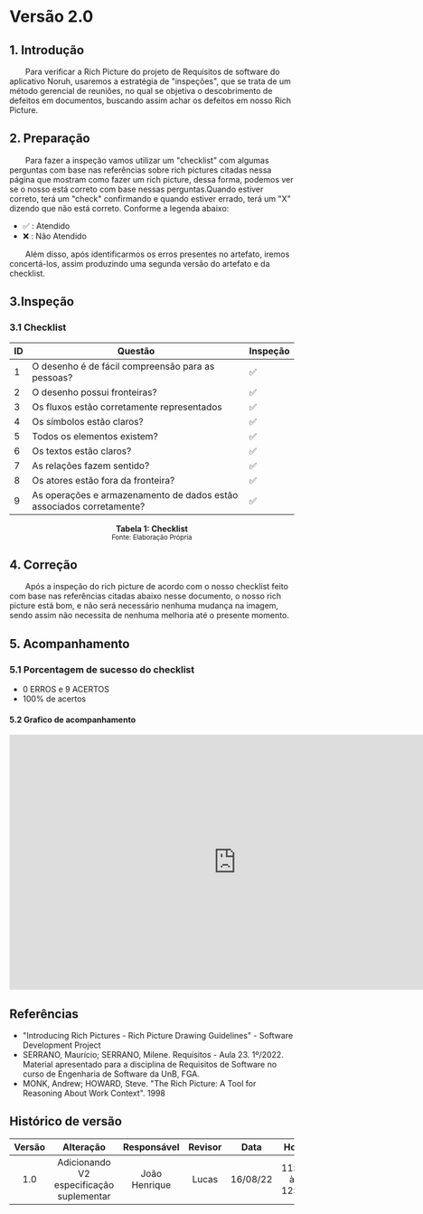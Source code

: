 # Versão 2.0

## 1. Introdução

&emsp;&emsp;Para verificar a Rich Picture do projeto de Requisitos de software do aplicativo Noruh, usaremos a estratégia de "inspeções", que se trata de um método gerencial de reuniões, no qual se objetiva o descobrimento de defeitos em documentos, buscando assim achar os defeitos em nosso Rich Picture.

## 2. Preparação

&emsp;&emsp;Para fazer a inspeção vamos utilizar um "checklist" com algumas perguntas com base nas referências sobre rich pictures citadas nessa página que mostram como fazer um rich picture, dessa forma, podemos ver se o nosso está correto com base nessas perguntas.Quando estiver correto, terá um "check" confirmando e quando estiver errado, terá um "X" dizendo que não está correto. Conforme a legenda abaixo:

- ✅ : Atendido
- ❌ : Não Atendido

&emsp;&emsp;Além disso, após identificarmos os erros presentes no artefato, iremos concertá-los, assim produzindo uma segunda versão do artefato e da checklist.

## 3.Inspeção

### 3.1 Checklist

|ID|Questão| Inspeção |
|-----------|-------------|-------------|
| 1 | O desenho é de fácil compreensão para as pessoas? |✅ |
| 2 | O desenho possui fronteiras?| ✅|
| 3 | Os fluxos estão corretamente representados| ✅|
| 4 | Os símbolos estão claros?| ✅|
| 5 | Todos os elementos existem?| ✅|
| 6 | Os textos estão claros?| ✅|
| 7 | As relações fazem sentido?| ✅|
| 8 | Os atores estão fora da fronteira?| ✅|
| 9 | As operações e armazenamento de dados estão associados corretamente?| ✅|

<figcaption align='center'>
    <b>Tabela 1: Checklist  </b>
    <br><small> Fonte: Elaboração Própria </small>
</figcaption>

## 4. Correção 
&emsp;&emsp;Após a inspeção do rich picture de acordo com o nosso checklist feito com base nas referências citadas abaixo nesse documento, o nosso rich picture está bom, e não será necessário nenhuma mudança na imagem, sendo assim não necessita de nenhuma melhoria até o presente momento.

## 5. Acompanhamento
### 5.1 Porcentagem de sucesso do checklist
- 0 ERROS e 9 ACERTOS
- 100% de acertos
#### 5.2 Grafico de acompanhamento
<iframe style="border: 1px solid rgba(0, 0, 0, 0.1);" width="800" height="450" src="https://www.figma.com/embed?embed_host=share&url=https%3A%2F%2Fwww.figma.com%2Ffile%2FB6LxppBqsl4UCasYZczm6s%2FUntitled%3Fnode-id%3D0%253A1" allowfullscreen></iframe>


## Referências
- "Introducing Rich Pictures - Rich Picture Drawing Guidelines" - Software Development Project
- SERRANO, Maurício; SERRANO, Milene. Requisitos - Aula 23. 1º/2022. Material apresentado para a disciplina de Requisitos de Software no curso de Engenharia de Software da UnB, FGA.
- MONK, Andrew; HOWARD, Steve. "The Rich Picture: A Tool for Reasoning About Work Context". 1998

## Histórico de versão
| Versão |      Alteração      | Responsável |           Revisor            |   Data   | Hora  |
| :----: | :-----------------: | :---------: | :--------------------------: | :------: | :------: |
|  1.0   |          Adicionando V2 especificação suplementar          |    João Henrique    |Lucas               | 16/08/22 |11:30 às 12:55 |


